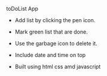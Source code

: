 toDoList App

-  Add list by clicking the pen icon.

-  Mark green list that are done.

-  Use the garbage icon to delete it.

-  Include date and time on top

-  Built using html css amd javascript
